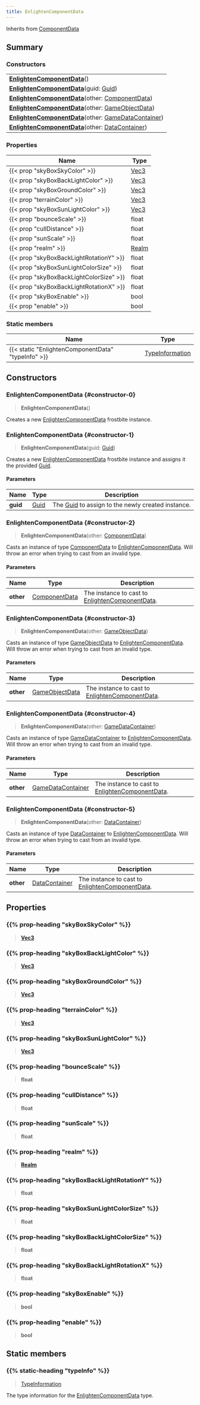 ```yaml
---
title: EnlightenComponentData
---
```


Inherits from 
[ComponentData](/vext/ref/fb/componentdata)

## Summary
### Constructors
| |
| ----------- |
| **[EnlightenComponentData](#constructor-0)**() |
| **[EnlightenComponentData](#constructor-1)**(guid: [Guid](/vext/ref/shared/class/guid)) |
| **[EnlightenComponentData](#constructor-2)**(other: [ComponentData](/vext/ref/fb/componentdata)) |
| **[EnlightenComponentData](#constructor-3)**(other: [GameObjectData](/vext/ref/fb/gameobjectdata)) |
| **[EnlightenComponentData](#constructor-4)**(other: [GameDataContainer](/vext/ref/fb/gamedatacontainer)) |
| **[EnlightenComponentData](#constructor-5)**(other: [DataContainer](/vext/ref/shared/class/datacontainer)) |

### Properties
| Name | Type |
| ---- | ---- |
| {{< prop "skyBoxSkyColor" >}} | [Vec3](/vext/ref/shared/class/vec3) |
| {{< prop "skyBoxBackLightColor" >}} | [Vec3](/vext/ref/shared/class/vec3) |
| {{< prop "skyBoxGroundColor" >}} | [Vec3](/vext/ref/shared/class/vec3) |
| {{< prop "terrainColor" >}} | [Vec3](/vext/ref/shared/class/vec3) |
| {{< prop "skyBoxSunLightColor" >}} | [Vec3](/vext/ref/shared/class/vec3) |
| {{< prop "bounceScale" >}} | float |
| {{< prop "cullDistance" >}} | float |
| {{< prop "sunScale" >}} | float |
| {{< prop "realm" >}} | [Realm](/vext/ref/fb/realm) |
| {{< prop "skyBoxBackLightRotationY" >}} | float |
| {{< prop "skyBoxSunLightColorSize" >}} | float |
| {{< prop "skyBoxBackLightColorSize" >}} | float |
| {{< prop "skyBoxBackLightRotationX" >}} | float |
| {{< prop "skyBoxEnable" >}} | bool |
| {{< prop "enable" >}} | bool |

### Static members
| Name | Type |
| ---- | ---- |
| {{< static "EnlightenComponentData" "typeInfo" >}} | [TypeInformation](/vext/ref/shared/class/typeinformation) |

## Constructors
### EnlightenComponentData {#constructor-0}
> **EnlightenComponentData**()

Creates a new [EnlightenComponentData](/vext/ref/fb/enlightencomponentdata) frostbite instance.

### EnlightenComponentData {#constructor-1}
> **EnlightenComponentData**(guid: [Guid](/vext/ref/shared/class/guid))

Creates a new [EnlightenComponentData](/vext/ref/fb/enlightencomponentdata) frostbite instance and assigns it the provided [Guid](/vext/ref/shared/class/guid).

#### Parameters
| Name | Type | Description |
| ---- | ---- | ----------- |
| **guid** | [Guid](/vext/ref/shared/class/guid) | The [Guid](/vext/ref/shared/class/guid) to assign to the newly created instance. |

### EnlightenComponentData {#constructor-2}
> **EnlightenComponentData**(other: [ComponentData](/vext/ref/fb/componentdata))

Casts an instance of type [ComponentData](/vext/ref/fb/componentdata) to [EnlightenComponentData](/vext/ref/fb/enlightencomponentdata). Will throw an error when trying to cast from an invalid type.

#### Parameters
| Name | Type | Description |
| ---- | ---- | ----------- |
| **other** | [ComponentData](/vext/ref/fb/componentdata) | The instance to cast to [EnlightenComponentData](/vext/ref/fb/enlightencomponentdata). |

### EnlightenComponentData {#constructor-3}
> **EnlightenComponentData**(other: [GameObjectData](/vext/ref/fb/gameobjectdata))

Casts an instance of type [GameObjectData](/vext/ref/fb/gameobjectdata) to [EnlightenComponentData](/vext/ref/fb/enlightencomponentdata). Will throw an error when trying to cast from an invalid type.

#### Parameters
| Name | Type | Description |
| ---- | ---- | ----------- |
| **other** | [GameObjectData](/vext/ref/fb/gameobjectdata) | The instance to cast to [EnlightenComponentData](/vext/ref/fb/enlightencomponentdata). |

### EnlightenComponentData {#constructor-4}
> **EnlightenComponentData**(other: [GameDataContainer](/vext/ref/fb/gamedatacontainer))

Casts an instance of type [GameDataContainer](/vext/ref/fb/gamedatacontainer) to [EnlightenComponentData](/vext/ref/fb/enlightencomponentdata). Will throw an error when trying to cast from an invalid type.

#### Parameters
| Name | Type | Description |
| ---- | ---- | ----------- |
| **other** | [GameDataContainer](/vext/ref/fb/gamedatacontainer) | The instance to cast to [EnlightenComponentData](/vext/ref/fb/enlightencomponentdata). |

### EnlightenComponentData {#constructor-5}
> **EnlightenComponentData**(other: [DataContainer](/vext/ref/shared/class/datacontainer))

Casts an instance of type [DataContainer](/vext/ref/shared/class/datacontainer) to [EnlightenComponentData](/vext/ref/fb/enlightencomponentdata). Will throw an error when trying to cast from an invalid type.

#### Parameters
| Name | Type | Description |
| ---- | ---- | ----------- |
| **other** | [DataContainer](/vext/ref/shared/class/datacontainer) | The instance to cast to [EnlightenComponentData](/vext/ref/fb/enlightencomponentdata). |

## Properties
### {{% prop-heading "skyBoxSkyColor" %}}
> **[Vec3](/vext/ref/shared/class/vec3)**

### {{% prop-heading "skyBoxBackLightColor" %}}
> **[Vec3](/vext/ref/shared/class/vec3)**

### {{% prop-heading "skyBoxGroundColor" %}}
> **[Vec3](/vext/ref/shared/class/vec3)**

### {{% prop-heading "terrainColor" %}}
> **[Vec3](/vext/ref/shared/class/vec3)**

### {{% prop-heading "skyBoxSunLightColor" %}}
> **[Vec3](/vext/ref/shared/class/vec3)**

### {{% prop-heading "bounceScale" %}}
> **float**

### {{% prop-heading "cullDistance" %}}
> **float**

### {{% prop-heading "sunScale" %}}
> **float**

### {{% prop-heading "realm" %}}
> **[Realm](/vext/ref/fb/realm)**

### {{% prop-heading "skyBoxBackLightRotationY" %}}
> **float**

### {{% prop-heading "skyBoxSunLightColorSize" %}}
> **float**

### {{% prop-heading "skyBoxBackLightColorSize" %}}
> **float**

### {{% prop-heading "skyBoxBackLightRotationX" %}}
> **float**

### {{% prop-heading "skyBoxEnable" %}}
> **bool**

### {{% prop-heading "enable" %}}
> **bool**

## Static members
### {{% static-heading "typeInfo" %}}
> [TypeInformation](/vext/ref/shared/class/typeinformation)

The type information for the [EnlightenComponentData](/vext/ref/fb/enlightencomponentdata) type.

